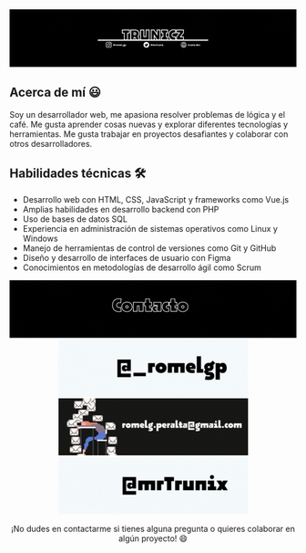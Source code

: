 <div>
  <img src="./src/background.gif" style="width=100%;">
</div>

## Acerca de mí 😃

Soy un desarrollador web, me apasiona resolver problemas de lógica y el café. Me gusta aprender cosas nuevas y explorar diferentes tecnologías y herramientas. Me gusta trabajar en proyectos desafiantes y colaborar con otros desarrolladores.

## Habilidades técnicas 🛠

- Desarrollo web con HTML, CSS, JavaScript y frameworks como Vue.js
- Amplias habilidades en desarrollo backend con PHP
- Uso de bases de datos SQL
- Experiencia en administración de sistemas operativos como Linux y Windows
- Manejo de herramientas de control de versiones como Git y GitHub
- Diseño y desarrollo de interfaces de usuario con Figma
- Conocimientos en metodologías de desarrollo ágil como Scrum
<div>
  <img src="./src/contacto.gif" style="width=100%;">
</div>
<div align="center">
    <a href="https://www.instagram.com/_romelgp/" alt="instagram">
      <img src="./src/instagram.gif">
    </a>
    <a href="mailto:romelg.peralta@gmail.com" alt="mail">
      <img src="./src/mail.gif">
    </a>
    <a href="https://twitter.com/MrTrunix" alt="twitter">
      <img src="./src/twitter.gif">
    </a>
</div>

<p align="center" height="50px">
¡No dudes en contactarme si tienes alguna pregunta o quieres colaborar en algún proyecto! 😄
</p>
